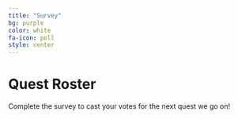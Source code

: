 ```yaml
---
title: "Survey"
bg: purple
color: white
fa-icon: poll
style: center
---
```


# Quest Roster
Complete the survey to cast your votes for the next quest we go on!

<script type='text/javascript' src='http://www.sogosurvey.com/zdm/embed.aspx?val=QsQsQQYVWsUUPsSUP&key=VsRPSTPYsQsPsPsP'> </script>
